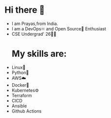 # Hi there 👋
- I am Prayas,from India.
- I am a DevOps♾️ and Open Source📂 Enthusiast
- CSE Undergrad' 26👨‍💻
   # My skills are:
- Linux🐧
- Python🐍
- AWS☁️
- Docker🐳
- Kubernetes⚙️
- Terraform
- CICD
- Ansible
- Github Actions
